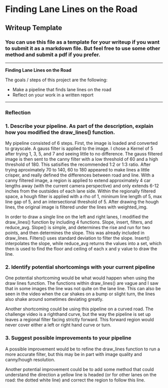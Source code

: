 # **Finding Lane Lines on the Road** 

## Writeup Template

### You can use this file as a template for your writeup if you want to submit it as a markdown file. But feel free to use some other method and submit a pdf if you prefer.

---

**Finding Lane Lines on the Road**

The goals / steps of this project are the following:
* Make a pipeline that finds lane lines on the road
* Reflect on your work in a written report


[//]: # (Image References)

[image1]: ./examples/grayscale.jpg "Grayscale"

---

### Reflection

### 1. Describe your pipeline. As part of the description, explain how you modified the draw_lines() function.

My pipeline consisted of 6 steps. First, the image is loaded and converted to grayscale. A gauss filter is applied to the image. I chose a Kernel of 5 after trying 1, 3, 5, and 7 and seeing little to no difference. The gauss filtered image is then sent to the canny filter with a low threshold of 60 and a high threshold of 180. This satisifies the recommended 1:2 or 1:3 ratio. After trying aproximately 70 to 140, 60 to 180 appeared to make lines a little crisper, and really defined the differences between road and line. With a canny filtered image, a region is applied to extend approximately 4 car lengths away (with the current camera perspective) and only extends 6-12 inches from the oustsides of each lane side. Within the regionally filtered space, a hough filter is applied with a rho of 1, mininum line length of 5, max line gap of 5, and an intersectional threshold of 5. After drawing the hough lines, the original image is filtered under the lines with weighted_img.

In order to draw a single line on the left and right lanes, I modified the draw_lines() function by including 4 functions. Slope, insert, filters, and reduce_avg. Slope() is simple, and determines the rise and run for two points, and then determines the slope. This was already included in draw_lines. Filters() uses standard deviation to filter the slope. Insert() interpolates the slope, while reduce_avg returns the values into a set, which then is used to find the floor and ceiling of each x and y value to draw the line.


### 2. Identify potential shortcomings with your current pipeline


One potential shortcoming would be what would happen when using the draw lines function. The functions within draw_lines() are vague and I saw that in some images the line was not quite on the lane line. This can also be seen in the video when the car shakes on a bump or slight turn, the lines also shake around sometimes deviating greatly.

Another shortcoming could be using this pipeline on a curved road. The challenge video is a righthand curve, but the way the pipeline is set up leaves a regional filter facing strictly forward. This forward region would never cover either a left or right hand curve or turn.

### 3. Suggest possible improvements to your pipeline

A possible improvement would be to refine the draw_lines function to run a more accurate filter, but this may be in part with image quality and canny/hough resolution. 

Another potential improvement could be to add some method that could understand the direction a yellow line is headed (or for other lanes on the road: the dotted white line) and correct the region to follow this line.
